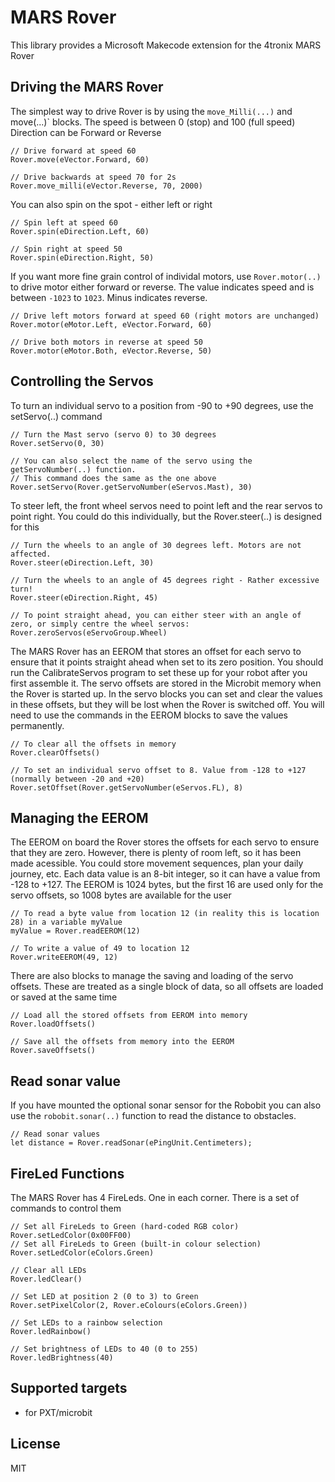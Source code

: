 # MARS Rover

This library provides a Microsoft Makecode extension for the 4tronix MARS Rover

## Driving the MARS Rover
The simplest way to drive Rover is by using the `move_Milli(...)` and move(...)` blocks.
The speed is between 0 (stop) and 100 (full speed)
Direction can be Forward or Reverse   
```blocks
// Drive forward at speed 60
Rover.move(eVector.Forward, 60)

// Drive backwards at speed 70 for 2s
Rover.move_milli(eVector.Reverse, 70, 2000)

```   

You can also spin on the spot - either left or right   
```blocks
// Spin left at speed 60
Rover.spin(eDirection.Left, 60)

// Spin right at speed 50
Rover.spin(eDirection.Right, 50)
```

If you want more fine grain control of individal motors, use `Rover.motor(..)` to drive motor either forward or reverse. The value
indicates speed and is between `-1023` to `1023`. Minus indicates reverse.

```blocks
// Drive left motors forward at speed 60 (right motors are unchanged)
Rover.motor(eMotor.Left, eVector.Forward, 60)

// Drive both motors in reverse at speed 50
Rover.motor(eMotor.Both, eVector.Reverse, 50)
```

## Controlling the Servos

To turn an individual servo to a position from -90 to +90 degrees, use the setServo(..) command
```blocks
// Turn the Mast servo (servo 0) to 30 degrees
Rover.setServo(0, 30)

// You can also select the name of the servo using the getServoNumber(..) function.
// This command does the same as the one above
Rover.setServo(Rover.getServoNumber(eServos.Mast), 30)
```

To steer left, the front wheel servos need to point left and the rear servos to point right. You could do this  individually, but the Rover.steer(..) is designed for this
```blocks
// Turn the wheels to an angle of 30 degrees left. Motors are not affected.
Rover.steer(eDirection.Left, 30)

// Turn the wheels to an angle of 45 degrees right - Rather excessive turn!
Rover.steer(eDirection.Right, 45)

// To point straight ahead, you can either steer with an angle of zero, or simply centre the wheel servos:
Rover.zeroServos(eServoGroup.Wheel)
```

The MARS Rover has an EEROM that stores an offset for each servo to ensure that it points straight ahead when set to its zero position. You should run the CalibrateServos program to set these up for your robot after you first assemble it.
The servo offsets are stored in the Microbit memory when the Rover is started up. In the servo blocks you can set and clear the values in these offsets, but they will be lost when the Rover is switched off. You will need to use the commands in the EEROM blocks to save the values permanently.
```blocks
// To clear all the offsets in memory
Rover.clearOffsets()

// To set an individual servo offset to 8. Value from -128 to +127 (normally between -20 and +20)
Rover.setOffset(Rover.getServoNumber(eServos.FL), 8)
```

## Managing the EEROM

The EEROM on board the Rover stores the offsets for each servo to ensure that they are zero. However, there is plenty of room left, so it has been made acessible. You could store movement sequences, plan your daily journey, etc.
Each data value is an 8-bit integer, so it can have a value from -128 to +127. The EEROM is 1024 bytes, but the first 16 are used only for the servo offsets, so 1008 bytes are available for the user
```blocks
// To read a byte value from location 12 (in reality this is location 28) in a variable myValue
myValue = Rover.readEEROM(12)

// To write a value of 49 to location 12
Rover.writeEEROM(49, 12)
```

There are also blocks to manage the saving and loading of the servo offsets. These are treated as a single block of data, so all offsets are loaded or saved at the same time
```blocks
// Load all the stored offsets from EEROM into memory
Rover.loadOffsets()

// Save all the offsets from memory into the EEROM
Rover.saveOffsets()
```

## Read sonar value

If you have mounted the optional sonar sensor for the Robobit you can
also use the `robobit.sonar(..)` function to read the distance to obstacles.

```blocks
// Read sonar values
let distance = Rover.readSonar(ePingUnit.Centimeters);
```

## FireLed Functions

The MARS Rover has 4 FireLeds. One in each corner. There is a set of commands to control them

```blocks
// Set all FireLeds to Green (hard-coded RGB color)
Rover.setLedColor(0x00FF00)
// Set all FireLeds to Green (built-in colour selection)
Rover.setLedColor(eColors.Green)

// Clear all LEDs
Rover.ledClear()

// Set LED at position 2 (0 to 3) to Green
Rover.setPixelColor(2, Rover.eColours(eColors.Green))

// Set LEDs to a rainbow selection
Rover.ledRainbow()

// Set brightness of LEDs to 40 (0 to 255)
Rover.ledBrightness(40)
```

## Supported targets

* for PXT/microbit

## License

MIT
